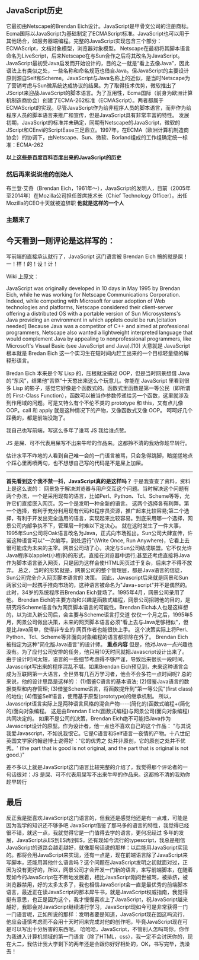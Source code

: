 ## JavaScript历史
它最初由Netscape的Brendan Eich设计。JavaScript是甲骨文公司的注册商标。Ecma国际以JavaScript为基础制定了ECMAScript标准。JavaScript也可以用于其他场合，如服务器端编程。完整的JavaScript实现包含三个部分：ECMAScript，文档对象模型，浏览器对象模型。
Netscape在最初将其脚本语言命名为LiveScript，后来Netscape在与Sun合作之后将其改名为JavaScript。JavaScript最初受Java启发而开始设计的，目的之一就是“看上去像Java”，因此语法上有类似之处，一些名称和命名规范也借自Java。但JavaScript的主要设计原则源自Self和Scheme。JavaScript与Java名称上的近似，是当时Netscape为了营销考虑与Sun微系统达成协议的结果。为了取得技术优势，微软推出了JScript来迎战JavaScript的脚本语言。为了互用性，Ecma国际（前身为欧洲计算机制造商协会）创建了ECMA-262标准（ECMAScript）。两者都属于ECMAScript的实现。尽管JavaScript作为给非程序人员的脚本语言，而非作为给程序人员的脚本语言来推广和宣传，但是JavaScript具有非常丰富的特性。
发展初期，JavaScript的标准并未确定，同期有Netscape的JavaScript，微软的JScript和CEnvi的ScriptEase三足鼎立。1997年，在ECMA（欧洲计算机制造商协会）的协调下，由Netscape、Sun、微软、Borland组成的工作组确定统一标准：ECMA-262

**以上这些是百度百科百度出来的JavaScript的历史**

### 然后再来说说他的创始人
布兰登·艾奇（Brendan Eich，1961年～），JavaScript的发明人，目前（2005年至2014年）在Mozilla公司担任首席技术长（Chief Technology Officer）。出任Mozilla的CEO十天就被迫辞职
**他就是这样的一个人**
### 主题来了
今天看到一则评论是这样写的：
----------------------
写前端的直接承认就行了，JavaScript 这门语言被 Brendan Eich 搞的就是屎！一！样！的！设！计！

Wiki 上原文：

JavaScript was originally developed in 10 days in May 1995 by Brendan Eich, while he was working for Netscape Communications Corporation. Indeed, while competing with Microsoft for user adoption of Web technologies and platforms, Netscape considered their client-server offering a distributed OS with a portable version of Sun Microsystems's Java providing an environment in which applets could be run.[citation needed] Because Java was a competitor of C++ and aimed at professional programmers, Netscape also wanted a lightweight interpreted language that would complement Java by appealing to nonprofessional programmers, like Microsoft's Visual Basic (see JavaScript and Java).[10]
大意就是 JavaScript 根本就是 Bredan Eich 这一个实习生在短时间内赶工出来的一个目标轻量级的解释形语言。

Bredan Eich 本来是个写 Lisp 的，压根就没搞过 OOP，但是当时网景想借 Java 的“东风”，结果他“苦熬”十天憋出来这么个玩意儿。你能在 JavaScript 里看到很多 Lisp 的影子，感觉它好像是个函数式的。函数式里函数是第一等公民（即所谓的 First-Class Function），函数可以被当作参数传递给另一个函数，这里就涉及到作用域的问题。可是又特么有个不伦不类的 prototype 和 this，又有点儿像 OOP。call 和 apply 就是这种情况下的产物，又像函数式又像 OOP。
呵呵好几个踩我的，都是前端没跑了。

我自己也写前端，写这么多年了谁骂 JS 我给谁点赞。

JS 是屎、可不代表用屎写不出来牛哔的作品来。这都拎不清的我劝你趁早转行。

估计水平不咋地的人看到自己唯一会的一门语言被骂，只会急得跳脚，暗搓搓地点个踩心里再喷两句，也不想想自己写的代码是不是屎上加屎。

--------------------
**首先看到这个我不禁一抖，JavaScript真的是这样吗？**
于是我查查了资料，资料上是这么说的：
网景急于解决浏览器与用户交互这个问题。当时解决这个问题有两个办法，一个是采用现有的语言，比如Perl、Python、Tcl、Scheme等等，允许它们直接嵌入网页。另一个是发明一种全新的语言。
这两个选择各有利弊。第一个选择，有利于充分利用现有代码和程序员资源，推广起来比较容易;第二个选择，有利于开发出完全适用的语言，实现起来比较容易。到底采用哪一个选择，网景公司内部争执不下，管理层一时难以下定决心。
就在这时发生了一件大事，1995年Sun公司将Oak语言改名为Java，正式向市场推出。Sun公司大肆宣传，许诺这种语言可以"一次编写，到处运行"(Write Once, Run Anywhere)，它看上去很可能成为未来的主宰。网景公司动了心，决定与Sun公司结成联盟。它不仅允许Java程序以applet(小程序)的形式，直接在浏览器中运行;甚至还考虑直接将Java作为脚本语言嵌入网页，只是因为这样会使HTML网页过于复杂，后来才不得不放弃。
总之，当时的形势就是，网景公司的整个管理层，都是Java语言的信徒，Sun公司完全介入网页脚本语言的
决策。 因此，Javascript后来就是网景和Sun两家公司一起携手推向市场的，这种语言被命名为"Java+script"并不是偶然的。此时，34岁的系统程序员Brendan Eich登场了。1995年4月，网景公司录用了他。
Brendan Eich的主要方向和兴趣是函数式编程，网景公司招聘他的目的，是研究将Scheme语言作为网页脚本语言的可能性。Brendan Eich本人也是这样想的，以为进入新公司后，会主要与Scheme语言打交道
仅仅一个月之后，1995年5月，网景公司做出决策，未来的网页脚本语言必须"看上去与Java足够相似"，但是比Java简单，使得非专业的 网页作者也能很快上手。 这个决策实际上将Perl、Python、Tcl、Scheme等非面向对象编程的语言都排除在外了。
Brendan Eich被指定为这种"简化版Java语言"的设计师。
**重点内容**
但是，他对Java一点兴趣也没有。为了应付公司安排的任务，他只用10天时间就把Javascript设计出来了。
由于设计时间太短，语言的一些细节考虑得不够严谨，导致后来很长一段时间，Javascript写出来的程序混乱不堪。如果Brendan Eich预见到，未来这种语言会成为互联网第一大语言，全世界有几百万学习者，他会不会多花一点时间呢?
总的来说，他的设计思路是这样的：
(1)借鉴C语言的基本语法;
(2)借鉴Java语言的数据类型和内存管理;
(3)借鉴Scheme语言，将函数提升到"第一等公民"(first class)的地位;
(4)借鉴Self语言，使用基于原型(prototype)的继承机制。
所以，Javascript语言实际上是两种语言风格的混合产物----(简化的)函数式编程+(简化的)面向对象编程。 这是由Brendan Eich(函数式编程)与网景公司(面向对象编程)共同决定的。
如果不是公司的决策，Brendan Eich绝不可能把Java作为Javascript设计的原型。作为设计者，他一点也不喜欢自己的这个作品：
"与其说我爱Javascript，不如说我恨它。它是C语言和Self语言一夜情的产物。十八世纪英国文学家约翰逊博士说得好：'它的优秀之 处并非原创，它的原创之处并不优秀。' (the part that is good is not original, and the part that is original is not good.)"

差不多以上就是JavaScript这门语言比较完整的介绍了，我觉得那个评论者的一句话很对：JS 是屎、可不代表用屎写不出来牛哔的作品来。这都拎不清的我劝你趁早转行
## 最后
反正我是挺喜欢JavaScript这门语言的，但我还是感觉他还是有一点难，可能是因为我学的知识还不够多吧
JavaScript借鉴了那马多的语言的特性，我觉得已经很不错，就这一点，我就觉得它是一门值得去学的语言，更何况经过
 多年的发展，JavaScript从ES到ES再到ES，还有现如今流行的typescript，我总是相信JavaScript的道路会越走越好，就像那句话说的那样：以后能用JavaScript实现的。都将会用JavaScript来实现，还有一点是，现在前端语言除了JavaScript来写脚本，还能用其他什么语言吗？这个问题在JavaScript发明之初就面对过，正因为没有更好的，所以，网景公司才会开发一门新的语言，来写前端脚本，在随着现如今的JavaScript在不断地发展着，相比JavaScript刚问世被骂，被排挤，被浏览器禁用，好的太多太多了，我也相信JavaScript会一直是最优秀的前端脚本语言，最近正在读JavaScript的那本犀牛书，就是JavaScript权威指南，我觉得挺有意思，也正是因为这个，我才慢慢喜欢上了JavaScript，祝JavaScript越来越好，我耶会对JavaScript继续进行学习，JavaScript现如今可是非常获得一门一门语言呢，正如所说的那样：发明者要是知道，JavaScript现在回这吗流行，他应会谨慎考虑而不会用十天时间来完成对他的创作吧，毕竟JavaScript现在可是可以写出十分厉害的东西呢。
哈哈哈，JavaScript，不管别人怎吗骂你，你作为我进入计算机领域的第一门语言（除了HTML，css），我一定不会讨厌你的，现在大二，我估计我大学剩下的两年还是会跟你好好相处的，OK，书写完毕，洗澡去！